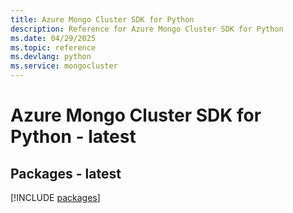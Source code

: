 ```yaml
---
title: Azure Mongo Cluster SDK for Python
description: Reference for Azure Mongo Cluster SDK for Python
ms.date: 04/29/2025
ms.topic: reference
ms.devlang: python
ms.service: mongocluster
---
```

# Azure Mongo Cluster SDK for Python - latest
## Packages - latest
[!INCLUDE [packages](mongo-cluster-index.md)]